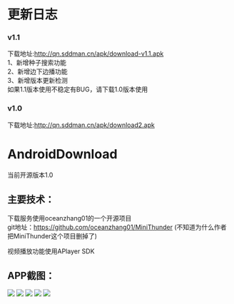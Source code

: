 # 更新日志
### v1.1
下载地址:http://qn.sddman.cn/apk/download-v1.1.apk<br>
1、新增种子搜索功能<br>
2、新增边下边播功能<br>
3、新增版本更新检测<br>
如果1.1版本使用不稳定有BUG，请下载1.0版本使用

### v1.0
下载地址:http://qn.sddman.cn/apk/download2.apk<br>
# AndroidDownload
当前开源版本1.0

## 主要技术：
下载服务使用oceanzhang01的一个开源项目<br> 
git地址：https://github.com/oceanzhang01/MiniThunder (不知道为什么作者把MiniThunder这个项目删掉了)<br> 

视频播放功能使用APlayer SDK

## APP截图：
![](https://github.com/roomanl/AndroidDownload/blob/master/screen/1.jpg?raw=true)
![](https://github.com/roomanl/AndroidDownload/blob/master/screen/2.jpg?raw=true)
![](https://github.com/roomanl/AndroidDownload/blob/master/screen/3.jpg?raw=true)
![](https://github.com/roomanl/AndroidDownload/blob/master/screen/4.jpg?raw=true)
![](https://github.com/roomanl/AndroidDownload/blob/master/screen/5.jpg?raw=true)